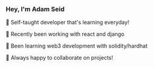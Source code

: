 ### Hey, I'm Adam Seid

🔭 Self-taught developer that's learning everyday!

🌱 Recently been working with react and django

🌱 Been learning web3 development with solidity/hardhat

💬 Always happy to collaborate on projects!
